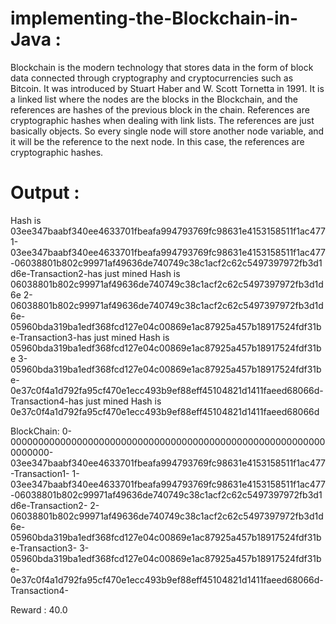 # implementing-the-Blockchain-in-Java :

Blockchain is the modern technology that stores data in the form of block data connected through cryptography and cryptocurrencies such as Bitcoin. 
It was introduced by Stuart Haber and W. Scott Tornetta in 1991. It is a linked list where the nodes are the blocks in the Blockchain, and the references are hashes of the previous block in the chain. 
References are cryptographic hashes when dealing with link lists. The references are just basically objects. 
So every single node will store another node variable, and it will be the reference to the next node. In this case, the references are cryptographic hashes.

# Output :

Hash is 03ee347baabf340ee4633701fbeafa994793769fc98631e4153158511f1ac477
1-03ee347baabf340ee4633701fbeafa994793769fc98631e4153158511f1ac477-06038801b802c99971af49636de740749c38c1acf2c62c5497397972fb3d1d6e-Transaction2-has just mined
Hash is 06038801b802c99971af49636de740749c38c1acf2c62c5497397972fb3d1d6e
2-06038801b802c99971af49636de740749c38c1acf2c62c5497397972fb3d1d6e-05960bda319ba1edf368fcd127e04c00869e1ac87925a457b18917524fdf31be-Transaction3-has just mined
Hash is 05960bda319ba1edf368fcd127e04c00869e1ac87925a457b18917524fdf31be
3-05960bda319ba1edf368fcd127e04c00869e1ac87925a457b18917524fdf31be-0e37c0f4a1d792fa95cf470e1ecc493b9ef88eff45104821d1411faeed68066d-Transaction4-has just mined
Hash is 0e37c0f4a1d792fa95cf470e1ecc493b9ef88eff45104821d1411faeed68066d

BlockChain:
0-0000000000000000000000000000000000000000000000000000000000000000-03ee347baabf340ee4633701fbeafa994793769fc98631e4153158511f1ac477-Transaction1-
1-03ee347baabf340ee4633701fbeafa994793769fc98631e4153158511f1ac477-06038801b802c99971af49636de740749c38c1acf2c62c5497397972fb3d1d6e-Transaction2-
2-06038801b802c99971af49636de740749c38c1acf2c62c5497397972fb3d1d6e-05960bda319ba1edf368fcd127e04c00869e1ac87925a457b18917524fdf31be-Transaction3-
3-05960bda319ba1edf368fcd127e04c00869e1ac87925a457b18917524fdf31be-0e37c0f4a1d792fa95cf470e1ecc493b9ef88eff45104821d1411faeed68066d-Transaction4-

Reward : 40.0
